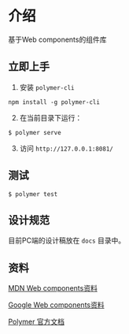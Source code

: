 # 介绍
基于Web components的组件库


## 立即上手

1. 安装 `polymer-cli`
```
npm install -g polymer-cli
```

2. 在当前目录下运行：
```
$ polymer serve
```

3. 访问 `http://127.0.0.1:8081/`

## 测试

```
$ polymer test
```


## 设计规范

目前PC端的设计稿放在 `docs` 目录中。

## 资料

[MDN Web components资料](https://developer.mozilla.org/zh-CN/docs/Web/Web_Components)

[Google Web components资料](https://developers.google.com/web/fundamentals/)

[Polymer 官方文档](https://polymer-library.polymer-project.org/)

